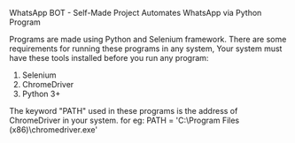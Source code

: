 WhatsApp BOT - Self-Made Project
Automates WhatsApp via Python Program

Programs are made using Python and Selenium framework.
There are some requirements for running these programs in any system, Your system must have these tools installed before you run any program:

1. Selenium
2. ChromeDriver
3. Python 3+

The keyword "PATH" used in these programs is the address of ChromeDriver in your system. for eg: PATH = 'C:\Program Files (x86)\chromedriver.exe'

